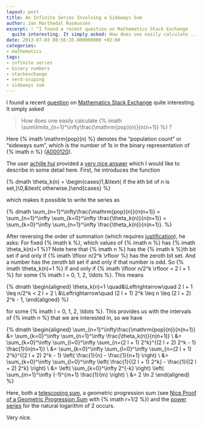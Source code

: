 ```yaml
---
layout: post
title: An Infinite Series Involving a Sideways Sum
author: Jan Marthedal Rasmussen
excerpt: ! "I found a recent question on Mathematics Stack Exchange
  quite interesting. It simply asked: How does one easily calculate ..."
date: 2013-07-03 08:56:35.000000000 +02:00
categories:
- mathematics
tags:
- infinite series
- binary numbers
- stackexchange
- nerd-sniping
- sideways sum
---
```


I found a recent [question](http://math.stackexchange.com/questions/432250/how-does-one-easily-calculate-sum-limits-n-1-infty-frac-mathrmpopn) on [Mathematics Stack Exchange](http://math.stackexchange.com) quite interesting. It simply asked

> How does one easily calculate {% imath \sum\limits_{n=1}^\infty\frac{\mathrm{pop}(n)}{n(n+1)} %} ?

Here {% imath \mathrm{pop}(n) %} denotes the &#8220;population count&#8221; or &#8220;sideways sum&#8221;, which is the number of 1s in the binary representation of {% imath n %} ([A000120](http://oeis.org/A000120)).<span></span>

The user [achille hui](http://math.stackexchange.com/users/59379/achille-hui) provided a [very nice answer](http://math.stackexchange.com/a/432336/2043) which I would like to describe in some detail here. First, he introduces the function

{% dmath \theta_k(n) = \begin{cases}1,&\text{ if the $k$th bit of $n$ is set,}\\0,&\text{ otherwise.}\end{cases} %}

which makes it possible to write the series as

{% dmath \sum_{n=1}^\infty\frac{\mathrm{pop}(n)}{n(n+1)} = \sum_{n=1}^\infty \sum_{k=0}^\infty \frac{\theta_k(n)}{n(n+1)} = \sum_{k=0}^\infty \sum_{n=1}^\infty \frac{\theta_k(n)}{n(n+1)}. %}

After reversing the order of summation (which requires [justification](http://www.math.ubc.ca/~feldman/m321/twosum.pdf)), he asks: For fixed {% imath k %}, which values of {% imath n %} has {% imath \theta_k(n)=1 %}? Note here that {% imath n %} has the {% imath k %}th bit set if and only if {% imath \lfloor n/2^k \rfloor %} has the zeroth bit set. And a number has the zeroth bit set if and only if that number is odd. So {% imath \theta_k(n)=1 %} if and only if {% imath \lfloor n/2^k \rfloor = 2 l + 1 %} for some {% imath l = 0, 1, 2, \ldots %}. This means

{% dmath \begin{aligned} \theta_k(n)=1 \quad&\Leftrightarrow\quad 2 l + 1 \leq n/2^k < 2 l + 2 \\ &\Leftrightarrow\quad (2 l + 1) 2^k \leq n \leq (2 l + 2) 2^k - 1, \end{aligned} %}

for some {% imath l = 0, 1, 2, \ldots %}. This provides us with the intervals of {% imath n %} that we are interested in, so we have

{% dmath \begin{aligned} \sum_{n=1}^\infty\frac{\mathrm{pop}(n)}{n(n+1)} &= \sum_{k=0}^\infty \sum_{n=1}^\infty \frac{\theta_k(n)}{n(n+1)} \\ &= \sum_{k=0}^\infty \sum_{l=0}^\infty \sum_{n=(2 l + 1) 2^k}^{(2 l + 2) 2^k - 1} \frac{1}{n(n+1)} \\ &= \sum_{k=0}^\infty \sum_{l=0}^\infty \sum_{n=(2 l + 1) 2^k}^{(2 l + 2) 2^k - 1} \left( \frac{1}{n} - \frac{1}{n+1} \right) \\ &= \sum_{k=0}^\infty \sum_{l=0}^\infty \left( \frac{1}{(2 l + 1) 2^k} - \frac{1}{(2 l + 2) 2^k} \right) \\ &= \left( \sum_{k=0}^\infty 2^{-k} \right) \left( \sum_{m=1}^\infty (-1)^{m+1} \frac{1}{m} \right) \\ &= 2 \ln 2 \end{aligned} %}

Here, both a [telescoping sum](http://en.wikipedia.org/wiki/Telescoping_series), a geometric progression sum (see [Nice Proof of a Geometric Progression Sum](/2008/10/nice-geometric-progression-proof.html) with {% imath r=1/2 %}) and the [power series](https://en.wikipedia.org/wiki/Taylor_series#List_of_Maclaurin_series_of_some_common_functions) for the natural logarithm of 2 occurs.

Very nice.

